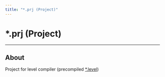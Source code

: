 ```yaml
---
title: "*.prj (Project)"
---
```


# *.prj (Project)

___

## About

Project for level compiler (precompiled [*.level](dot-level.md))
